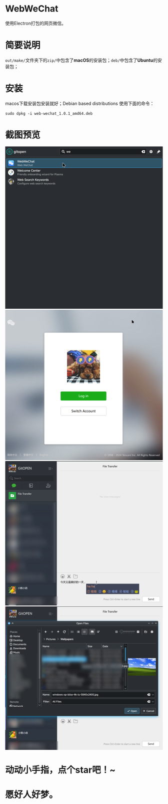 # WebWeChat

使用Electron打包的网页微信。

# 简要说明

`out/make/`文件夹下的`zip/`中包含了**macOS**的安装包；`deb/`中包含了**Ubuntu**的安装包；

# 安装

macos下载安装包安装就好；Debian based distributions 使用下面的命令：

```shell
sudo dpkg -i web-wechat_1.0.1_amd64.deb
```

# 截图预览

![截图预览](./images/icon.png)
![截图预览](./images/login.png)
![截图预览](./images/main.png)
![截图预览](./images/filehelper.png)


# 动动小手指，点个star吧！~

# 愿好人好梦。
